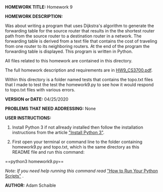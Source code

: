 **HOMEWORK TITLE:** Homework 9

**HOMEWORK DESCRIPTION:**

Was about writing a program that uses Dijkstra's algorithm to generate the forwarding table for the source router that results in the the shortest router path from the source router to a destination router in a network. The forwarding table is derived from a text file that contains the cost of traveling from one router to its neighboring routers. At the end of the program the forwarding table is displayed. This program is written in Python.

All files related to this homework are contained in this directory.

The full homework description and requirements are in [HW9_CS3700.pdf](https://github.com/AdamSchaible/MSU_Denver/blob/master/CS%203700%20Computer%20Networks%20(Spring%202020)/HW9/HW9_CS3700.pdf).

Within this directory is a folder named tests that contains the topo.txt files that I made to test the test the homework9.py to see how it would respond to topo.txt files with various errors.

**VERSION or DATE:** 04/25/2020

**PROBLEMS THAT NEED ADDRESSING:** None

**USER INSTRUCTIONS:** 

1) Install Python 3 if not allready installed then follow the installation instructions from the article ["Install Python 3"](https://installpython3.com/).

2) First open your terminal or command line to the folder containing homework9.py and topo.txt, which is the same directory as this README file and run this command: 

==python3 homework9.py==

*Note: If you need help running this command read*  ["How to Run Your Python Scripts"](https://realpython.com/run-python-scripts/) .

**AUTHOR:** Adam Schaible
